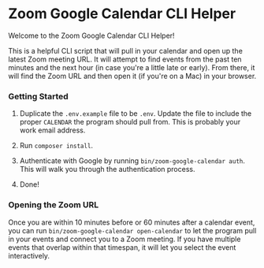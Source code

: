 # Zoom Google Calendar CLI Helper

Welcome to the Zoom Google Calendar CLI Helper!

This is a helpful CLI script that will pull in your calendar and open up the latest Zoom meeting URL. It will attempt to find events from the past ten minutes and the next hour (in case you're a little late or early). From there, it will find the Zoom URL and then open it (if you're on a Mac) in your browser.

### Getting Started

1. Duplicate the `.env.example` file to be `.env`. Update the file to include the proper `CALENDAR` the program should pull from. This is probably your work email address.

2. Run `composer install`.

3. Authenticate with Google by running `bin/zoom-google-calendar auth`. This will walk you through the authentication process.

4. Done!

### Opening the Zoom URL

Once you are within 10 minutes before or 60 minutes after a calendar event, you can run `bin/zoom-google-calendar open-calendar` to let the program pull in your events and connect you to a Zoom meeting. If you have multiple events that overlap within that timespan, it will let you select the event interactively.
